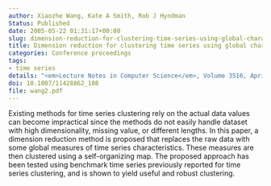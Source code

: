 ```yaml
---
author: Xiaozhe Wang, Kate A Smith, Rob J Hyndman
Status: Published
date: 2005-05-22 01:31:17+00:00
slug: dimension-reduction-for-clustering-time-series-using-global-characteristics
title: Dimension reduction for clustering time series using global characteristics
categories: Conference proceedings
tags:
- time series
details: "<em>Lecture Notes in Computer Science</em>, Volume 3516, April 2005, Pages 792-795. Proceedings. Computational Science - ICCS 2005: 5th International Conference, Atlanta, GA, USA, May 22-25, 2005"
doi: 10.1007/11428862_108
file: wang2.pdf
---
```


Existing methods for time series clustering rely on the actual data values can become impractical since the methods do not easily handle dataset with high dimensionality, missing value, or different lengths. In this paper, a dimension reduction method is proposed that replaces the raw data with some global measures of time series characteristics. These measures are then clustered using a self-organizing map. The proposed approach has been tested using benchmark time series previously reported for time series clustering, and is shown to yield useful and robust clustering.
